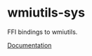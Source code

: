 # wmiutils-sys #
FFI bindings to wmiutils.

[Documentation](https://retep998.github.io/doc/wmiutils-sys/)
